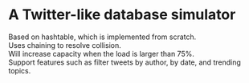 # A Twitter-like database simulator
Based on hashtable, which is implemented from scratch.  
Uses chaining to resolve collision.  
Will increase capacity when the load is larger than 75%.  
Support features such as filter tweets by author, by date, and trending topics.
